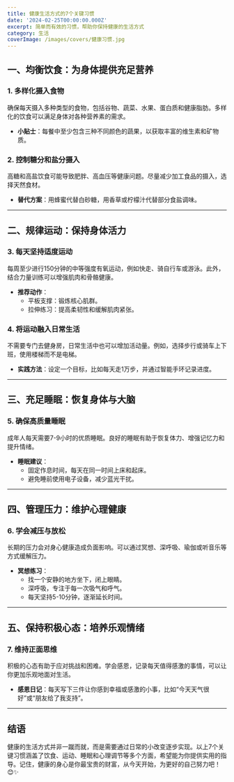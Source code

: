 ```yaml
---
title: 健康生活方式的7个关键习惯
date: '2024-02-25T00:00:00.000Z'
excerpt: 简单而有效的习惯，帮助你保持健康的生活方式
category: 生活
coverImage: /images/covers/健康习惯.jpg
---
```

## 一、均衡饮食：为身体提供充足营养

### 1. 多样化摄入食物
确保每天摄入多种类型的食物，包括谷物、蔬菜、水果、蛋白质和健康脂肪。多样化的饮食可以满足身体对各种营养素的需求。
- **小贴士**：每餐中至少包含三种不同颜色的蔬果，以获取丰富的维生素和矿物质。

### 2. 控制糖分和盐分摄入
高糖和高盐饮食可能导致肥胖、高血压等健康问题。尽量减少加工食品的摄入，选择天然食材。
- **替代方案**：用蜂蜜代替白砂糖，用香草或柠檬汁代替部分食盐调味。

---

## 二、规律运动：保持身体活力

### 3. 每天坚持适度运动
每周至少进行150分钟的中等强度有氧运动，例如快走、骑自行车或游泳。此外，结合力量训练可以增强肌肉和骨骼健康。
- **推荐动作**：
  - 平板支撑：锻炼核心肌群。
  - 拉伸练习：提高柔韧性和缓解肌肉紧张。

### 4. 将运动融入日常生活
不需要专门去健身房，日常生活中也可以增加活动量。例如，选择步行或骑车上下班，使用楼梯而不是电梯。
- **实践方法**：设定一个目标，比如每天走1万步，并通过智能手环记录进度。

---

## 三、充足睡眠：恢复身体与大脑

### 5. 确保高质量睡眠
成年人每天需要7-9小时的优质睡眠。良好的睡眠有助于恢复体力、增强记忆力和提升情绪。
- **睡眠建议**：
  - 固定作息时间，每天在同一时间上床和起床。
  - 避免睡前使用电子设备，减少蓝光干扰。

---

## 四、管理压力：维护心理健康

### 6. 学会减压与放松
长期的压力会对身心健康造成负面影响。可以通过冥想、深呼吸、瑜伽或听音乐等方式缓解压力。
- **冥想练习**：
  - 找一个安静的地方坐下，闭上眼睛。
  - 深呼吸，专注于每一次吸气和呼气。
  - 每天坚持5-10分钟，逐渐延长时间。

---

## 五、保持积极心态：培养乐观情绪

### 7. 维持正面思维
积极的心态有助于应对挑战和困难。学会感恩，记录每天值得感激的事情，可以让你更加乐观地面对生活。
- **感恩日记**：每天写下三件让你感到幸福或感激的小事，比如“今天天气很好”或“朋友给了我支持”。

---

## 结语

健康的生活方式并非一蹴而就，而是需要通过日常的小改变逐步实现。以上7个关键习惯涵盖了饮食、运动、睡眠和心理调节等多个方面，希望能为你提供实用的指导。记住，健康的身心是你最宝贵的财富，从今天开始，为更好的自己努力吧！ 😊✨
